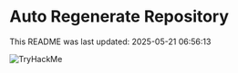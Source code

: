 # Auto Regenerate Repository

This README was last updated: 2025-05-21 06:56:13

 ![TryHackMe](https://tryhackme.com/badge/533634)